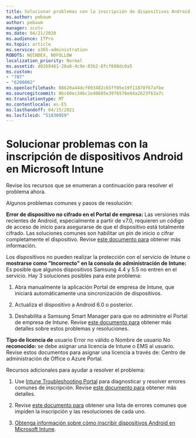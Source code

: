 ```yaml
---
title: Solucionar problemas con la inscripción de dispositivos Android en Microsoft Intune
ms.author: pebaum
author: pebaum
manager: scotv
ms.date: 04/21/2020
ms.audience: ITPro
ms.topic: article
ms.service: o365-administration
ROBOTS: NOINDEX, NOFOLLOW
localization_priority: Normal
ms.assetid: d0269461-20a8-4c9e-83b2-8fcf608dc0a5
ms.custom:
- "787"
- "6200002"
ms.openlocfilehash: 08620a44dcf693482c65ff05e19f11870f67afbe
ms.sourcegitcommit: 8bc60ec34bc1e40685e3976576e04a2623f63a7c
ms.translationtype: MT
ms.contentlocale: es-ES
ms.lasthandoff: 04/15/2021
ms.locfileid: "51830959"
---
```

# <a name="troubleshoot-issues-with-enrolling-android-devices-in-microsoft-intune"></a>Solucionar problemas con la inscripción de dispositivos Android en Microsoft Intune

Revise los recursos que se enumeran a continuación para resolver el problema ahora.
  
Algunos problemas comunes y pasos de resolución:
  
 **Error de dispositivo no cifrado en el Portal de empresa:** Las versiones más recientes de Android, especialmente a partir de v7.0, requieren un código de acceso de inicio para asegurarse de que el dispositivo está totalmente cifrado. Las soluciones comunes son habilitar un pin de inicio o cifrar completamente el dispositivo. Revise [este documento para](https://docs.microsoft.com/intune-user-help/your-device-appears-encrypted-but-cp-says-otherwise-android) obtener más información.
  
 Los dispositivos no pueden realizar la protección con el servicio de Intune o **mostrarse como "Incorrecto" en la consola de administración de Intune:** Es posible que algunos dispositivos Samsung 4.4 y 5.5 no entren en el servicio. Hay 3 soluciones posibles para este problema:
  
1. Abra manualmente la aplicación Portal de empresa de Intune, que iniciará automáticamente una sincronización de dispositivos.

2. Actualiza el dispositivo a Android 6.0 o posterior.

3. Deshabilita a Samsung Smart Manager para que no administre el Portal de empresa de Intune. Revise [este documento para](https://docs.microsoft.com/troubleshoot/mem/intune/troubleshoot-device-enrollment-in-intune#devices-fail-to-check-in-with-the-intune-service-and-display-as-unhealthy-in-the-intune-admin-console) obtener más detalles sobre estos problemas y resoluciones.

 **Tipo de licencia de** usuario Error no válido o Nombre de usuario No **reconocido:** se debe asignar una licencia de Intune o EMS al usuario. Revise estos documentos para asignar una licencia a través de: Centro de administración de Office o Azure Portal.
  
Recursos adicionales para ayudar a resolver el problema:
  
1. Use [Intune Troubleshooting Portal](https://devicemanagement.microsoft.com/#blade/Microsoft_Intune_DeviceSettings/TroubleshootBlade) para diagnosticar y resolver errores comunes de inscripción. Revise [este documento para](https://docs.microsoft.com/intune/help-desk-operators) obtener más detalles.

2. Revise [este documento para](https://docs.microsoft.com/troubleshoot/mem/intune/troubleshoot-device-enrollment-in-intune) obtener una lista de errores comunes que impiden la inscripción y las resoluciones de cada uno.

3. [Obtenga información sobre cómo inscribir dispositivos Android en Microsoft Intune](https://docs.microsoft.com/intune/android-enroll).
